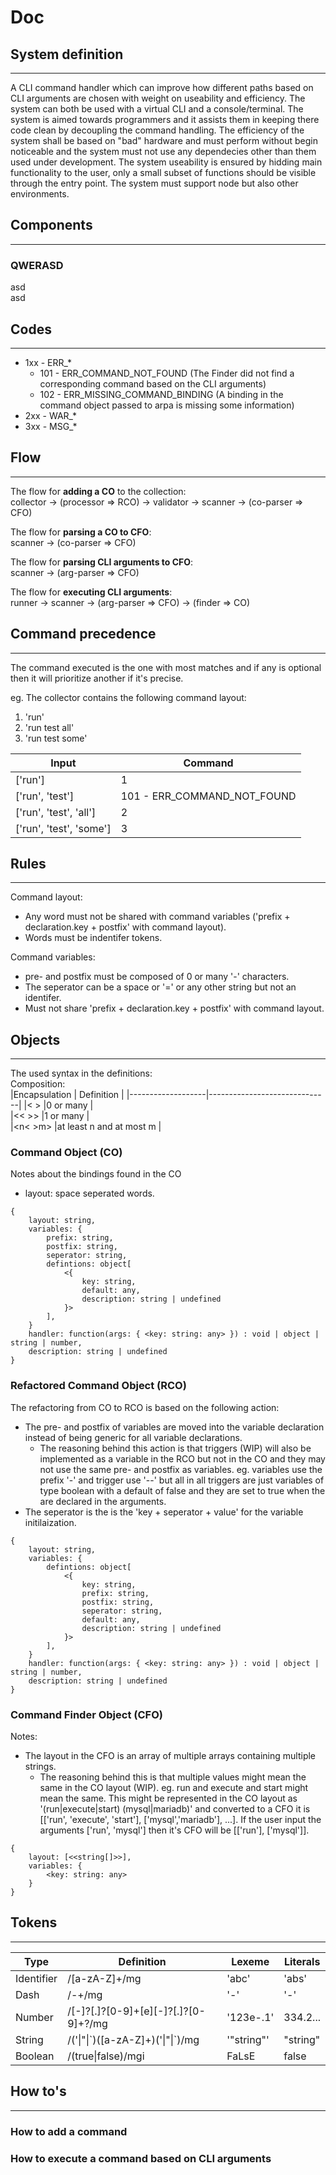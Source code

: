 # Doc

## System definition
---
A CLI command handler which can improve how different paths based on CLI arguments are chosen with weight on useability and efficiency. The system can both be used with a virtual CLI and a console/terminal. The system is aimed towards programmers and it assists them in keeping there code clean by decoupling the command handling. The efficiency of the system shall be based on "bad" hardware and must perform without begin noticeable and the system must not use any dependecies other than them used under development. The system useability is ensured by hidding main functionality to the user, only a small subset of functions should be visible through the entry point. The system must support node but also other environments.

## Components
---

### QWERASD
asd  
asd  


## Codes
---
 * 1xx - ERR_*
   * 101 - ERR_COMMAND_NOT_FOUND (The Finder did not find a corresponding command based on the CLI arguments)
   * 102 - ERR_MISSING_COMMAND_BINDING (A binding in the command object passed to arpa is missing some information)
 * 2xx - WAR_*
 * 3xx - MSG_*

## Flow
---
The flow for **adding a CO** to the collection:  
collector → (processor => RCO) → validator → scanner → (co-parser => CFO)

The flow for **parsing a CO to CFO**:  
scanner → (co-parser => CFO)


The flow for **parsing CLI arguments to CFO**:  
scanner → (arg-parser => CFO)

The flow for **executing CLI arguments**:  
runner → scanner → (arg-parser => CFO) → (finder => CO)

## Command precedence
---
The command executed is the one with most matches and if any is optional then it will prioritize another if it's precise.

eg. The collector contains the following command layout:
 1. 'run'   
 2. 'run test all'  
 3. 'run test some'  

|Input                  |Command                    |
|-----------------------|---------------------------|
|['run']                |1                          |
|['run', 'test']        |101 - ERR_COMMAND_NOT_FOUND|
|['run', 'test', 'all'] |2                          |
|['run', 'test', 'some']|3                          |

## Rules
---
Command layout:  
 * Any word must not be shared with command variables ('prefix + declaration.key + postfix' with command layout).
 * Words must be indentifer tokens.

Command variables:  
 * pre- and postfix must be composed of 0 or many '-' characters.
 * The seperator can be a space or '=' or any other string but not an identifer.
 * Must not share 'prefix + declaration.key + postfix' with command layout.

## Objects
---
The used syntax in the definitions:  
Composition:  
|Encapsulation      | Definition                   |
|-------------------|------------------------------|
|< >                |0 or many                     |  
|<< >>              |1 or many                     |  
|<n< >m>            |at least n and at most m      |  

### Command Object (CO)
Notes about the bindings found in the CO
 * layout: space seperated words.

```
{
    layout: string,
    variables: {
        prefix: string,
        postfix: string,
        seperator: string,
        defintions: object[
            <{
                key: string,
                default: any,
                description: string | undefined
            }>
        ],
    }
    handler: function(args: { <key: string: any> }) : void | object | string | number,
    description: string | undefined
}
```

### Refactored Command Object (RCO)
The refactoring from CO to RCO is based on the following action:  
 * The pre- and postfix of variables are moved into the variable declaration instead of being generic for all variable declarations. 
   * The reasoning behind this action is that triggers (WIP) will also be implemented as a variable in the RCO but not in the CO and they may not use the same pre- and postfix as variables. eg. variables use the prefix '-' and trigger use '--' but all in all triggers are just variables of type boolean with a default of false and they are set to true when the are declared in the arguments.
* The seperator is the is the 'key + seperator + value' for the variable initilaization.

```
{
    layout: string,
    variables: {
        defintions: object[
            <{
                key: string,
                prefix: string,
                postfix: string,
                seperator: string,
                default: any,
                description: string | undefined
            }>
        ],
    }
    handler: function(args: { <key: string: any> }) : void | object | string | number,
    description: string | undefined
}
```

### Command Finder Object (CFO)
Notes:  
 * The layout in the CFO is an array of multiple arrays containing multiple strings.
   * The reasoning behind this is that multiple values might mean the same in the CO layout (WIP). eg. run and execute and start might mean the same. This might be represented in the CO layout as '(run|execute|start) (mysql|mariadb)' and converted to a CFO it is [['run', 'execute', 'start'], ['mysql','mariadb'], ...]. If the user input the arguments ['run', 'mysql'] then it's CFO will be [['run'], ['mysql']].

```
{
    layout: [<<string[]>>],
    variables: {
        <key: string: any>
    }
}
```

## Tokens
---
|Type      |Definition                             |Lexeme    |Literals|
|----------|---------------------------------------|----------|--------|
|Identifier|/[a-zA-Z]+/mg                          |'abc'     |'abs'   |
|Dash      |/-+/mg                                 |'-'       |'-'     |
|Number    |/[-]?[.]?[0-9]+[e][-]?[.]?[0-9]+?/mg   |'123e-.1' |334.2...|
|String    |/('\|"\|\`)([a-zA-Z]+)('\|"\|`)/mg     |'"string"'|"string"|
|Boolean   |/(true\|false)/mgi                     |FaLsE     |false   |

## How to's
---
### How to add a command
### How to execute a command based on CLI arguments